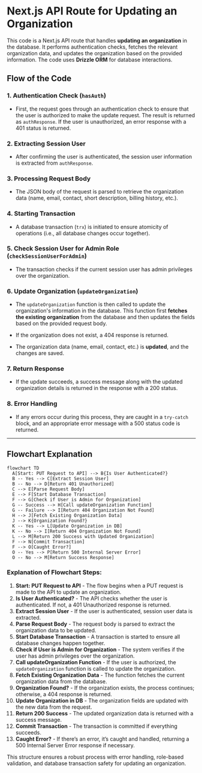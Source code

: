 

# Next.js API Route for Updating an Organization

This code is a Next.js API route that handles **updating an organization** in the database. It performs authentication checks, fetches the relevant organization data, and updates the organization based on the provided information. The code uses **Drizzle ORM** for database interactions.

## Flow of the Code

### 1. **Authentication Check (`hasAuth`)**
   - First, the request goes through an authentication check to ensure that the user is authorized to make the update request. The result is returned as `authResponse`. If the user is unauthorized, an error response with a 401 status is returned.

### 2. **Extracting Session User**
   - After confirming the user is authenticated, the session user information is extracted from `authResponse`.

### 3. **Processing Request Body**
   - The JSON body of the request is parsed to retrieve the organization data (name, email, contact, short description, billing history, etc.).

### 4. **Starting Transaction**
   - A database transaction (`trx`) is initiated to ensure atomicity of operations (i.e., all database changes occur together).

### 5. **Check Session User for Admin Role (`checkSessionUserForAdmin`)**
   - The transaction checks if the current session user has admin privileges over the organization.

### 6. **Update Organization (`updateOrganization`)**
   - The `updateOrganization` function is then called to update the organization's information in the database. This function first **fetches the existing organization** from the database and then updates the fields based on the provided request body.

   - If the organization does not exist, a 404 response is returned.
   
   - The organization data (name, email, contact, etc.) is **updated**, and the changes are saved.

### 7. **Return Response**
   - If the update succeeds, a success message along with the updated organization details is returned in the response with a 200 status.

### 8. **Error Handling**
   - If any errors occur during this process, they are caught in a `try-catch` block, and an appropriate error message with a 500 status code is returned.

---

## Flowchart Explanation

```mermaid
flowchart TD
  A[Start: PUT Request to API] --> B{Is User Authenticated?}
  B -- Yes --> C[Extract Session User]
  B -- No --> D[Return 401 Unauthorized]
  C --> E[Parse Request Body]
  E --> F[Start Database Transaction]
  F --> G[Check if User is Admin for Organization]
  G -- Success --> H[Call updateOrganization Function]
  G -- Failure --> I[Return 404 Organization Not Found]
  H --> J[Fetch Existing Organization Data]
  J --> K{Organization Found?}
  K -- Yes --> L[Update Organization in DB]
  K -- No --> I[Return 404 Organization Not Found]
  L --> M[Return 200 Success with Updated Organization]
  F --> N[Commit Transaction]
  F --> O[Caught Error?]
  O -- Yes --> P[Return 500 Internal Server Error]
  O -- No --> M[Return Success Response]
```

### Explanation of Flowchart Steps:
1. **Start: PUT Request to API** - The flow begins when a PUT request is made to the API to update an organization.
2. **Is User Authenticated?** - The API checks whether the user is authenticated. If not, a 401 Unauthorized response is returned.
3. **Extract Session User** - If the user is authenticated, session user data is extracted.
4. **Parse Request Body** - The request body is parsed to extract the organization data to be updated.
5. **Start Database Transaction** - A transaction is started to ensure all database changes happen together.
6. **Check if User is Admin for Organization** - The system verifies if the user has admin privileges over the organization.
7. **Call updateOrganization Function** - If the user is authorized, the `updateOrganization` function is called to update the organization.
8. **Fetch Existing Organization Data** - The function fetches the current organization data from the database.
9. **Organization Found?** - If the organization exists, the process continues; otherwise, a 404 response is returned.
10. **Update Organization in DB** - The organization fields are updated with the new data from the request.
11. **Return 200 Success** - The updated organization data is returned with a success message.
12. **Commit Transaction** - The transaction is committed if everything succeeds.
13. **Caught Error?** - If there’s an error, it’s caught and handled, returning a 500 Internal Server Error response if necessary.

This structure ensures a robust process with error handling, role-based validation, and database transaction safety for updating an organization.
